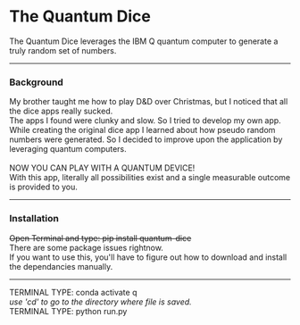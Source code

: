 <h1>The Quantum Dice</h1>
The Quantum Dice leverages the IBM Q quantum computer 
to generate a truly random set of numbers.
<hr>
<h3>Background</h3>
My brother taught me how to play D&D over Christmas,
but I noticed that all the dice apps really sucked. <br>
The apps I found were clunky and slow. So I tried to develop my own app.<br>
While creating the original dice app I learned about how pseudo random numbers were generated.
So I decided to improve upon the application by leveraging quantum computers.
<br><br>
NOW YOU CAN PLAY WITH A QUANTUM DEVICE!<br>
With this app, literally all possibilities exist and a single measurable outcome is provided to you.
<hr>
<h3>Installation</h3>
<strike> Open Terminal and type: pip install quantum-dice</strike><br>
There are some package issues rightnow.<br>
If you want to use this, you'll have to figure out how to download and install the dependancies manually.<br>
<hr>
TERMINAL TYPE:  conda activate q <br>
<i> use 'cd' to go to the directory where file is saved.</i><br>
TERMINAL TYPE:  python run.py
